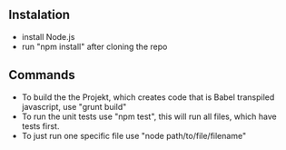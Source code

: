 ## Instalation

-   install Node.js
-   run "npm install" after cloning the repo

## Commands

-   To build the the Projekt, which creates code that is Babel transpiled javascript, use "grunt build"
-   To run the unit tests use "npm test", this will run all files, which have tests first.
-   To just run one specific file use "node path/to/file/filename"
